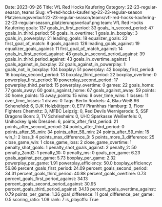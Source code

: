 Date: 2023-09-26
Title: VfL Red Hocks Kaufering
Category: 22-23-regular-season, teams
Slug: vfl-red-hocks-kaufering-22-23-regular-season
Platzierungsverlauf:22-23-regular-season/teams/vfl-red-hocks-kaufering-22-23-regular-season_platzierungsverlauf.png
team: VfL Red Hocks Kaufering
goals: 137
goals_in_first_period: 33
goals_in_second_period: 47
goals_in_third_period: 56
goals_in_overtime: 1
goals_in_boxplay: 3
goals_in_powerplay: 21
leading_goals: 18
equalizer_goals: 22
first_goal_of_match: 8
goals_against: 126
leading_goals_against: 19
equalizer_goals_against: 11
first_goal_of_match_against: 14
goals_in_first_period_against: 43
goals_in_second_period_against: 39
goals_in_third_period_against: 43
goals_in_overtime_against: 1
goals_against_in_boxplay: 22
goals_against_in_powerplay: 1
goals_not_in_boxplay: 104
boxplay: 51
powerplay: 42
boxplay_first_period: 16
boxplay_second_period: 13
boxplay_third_period: 22
boxplay_overtime: 0
powerplay_first_period: 10
powerplay_second_period: 17
powerplay_third_period: 15
powerplay_overtime: 0
games: 22
goals_home: 77
goals_away: 60
goals_against_home: 67
goals_against_away: 59
points: 30
home_points: 15
away_points: 15
wins: 9
over_time_wins: 1
losses: 11
over_time_losses: 1
draws: 0
Tags:  Berlin Rockets: 4,  Blau-Weiß 96 Schenefeld: 6,  DJK Holzbüttgen: 0,  ETV Piranhhas Hamburg: 3,  Floor Fighters Chemnitz: 3,  MFBC Leipzig: 0,  Red Devils Wernigerode: 5,  SSF Dragons Bonn: 3,  TV Schriesheim: 0,  UHC Sparkasse Weißenfels: 0,  Unihockey Igels Dresden: 6,
points_after_first_period: 21
points_after_second_period: 24
points_after_third_period: 0
points_after_55_min: 34
points_after_58_min: 24
points_after_59_min: 15
win_1: 2
loss_1: 4
points_max_difference_3: 5
points_more_3_difference: 25
close_game_win: 1
close_game_loss: 2
close_game_overtime: 1
penalty_shot_goals: 1
penalty_shot_goals_against: 2
penalty_2: 50
penalty_2and2: 1
penalty_10: 0
penalty_ms: 0
goals_per_game: 6.23
goals_against_per_game: 5.73
boxplay_per_game: 2.32
powerplay_per_game: 1.91
powerplay_efficiency: 50.0
boxplay_efficiency: 56.86
percent_goals_first_period: 24.09
percent_goals_second_period: 34.31
percent_goals_third_period: 40.88
percent_goals_overtime: 0.73
percent_goals_first_period_against: 34.13
percent_goals_second_period_against: 30.95
percent_goals_third_period_against: 34.13
percent_goals_overtime_against: 0.79
points_per_game: 1.36
goal_difference: 11
goal_difference_per_game: 0.5
scoring_ratio: 1.09
rank: 7
is_playoffs: True
